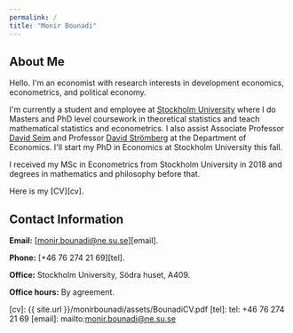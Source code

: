 ```yaml
---
permalink: /
title: "Monir Bounadi"
---
```


## About Me

Hello. I'm an economist with research interests in development economics, econometrics, and political economy.

I'm currently a student and employee at [Stockholm University](https://www.su.se/english/) where I do Masters and PhD level coursework in theoretical statistics and teach mathematical statistics and econometrics. I also assist Associate Professor [David Seim](http://www.davidseim.com/) and Professor [David Strömberg](http://perseus.iies.su.se/~dstro/) at the Department of Economics. I'll start my PhD in Economics at Stockholm University this fall.

I received my MSc in Econometrics from Stockholm University in 2018 and degrees in mathematics and philosophy before that.

Here is my [CV][cv].

## Contact Information

**Email:** [monir.bounadi@ne.su.se][email].

**Phone:** [+46 76 274 21 69][tel].

**Office:** Stockholm University, Södra huset, A409.

**Office hours:** By agreement.


[cv]: {{ site.url }}/monirbounadi/assets/BounadiCV.pdf
[tel]: tel: +46 76 274 21 69
[email]: mailto:monir.bounadi@ne.su.se
